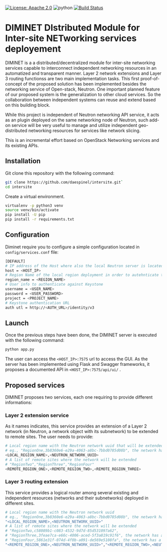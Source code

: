 [![License: Apache 2.0](https://img.shields.io/badge/License-Apache%202.0-green)](https://www.apache.org/licenses/LICENSE-2.0)
![python](https://img.shields.io/badge/python-3.5%20%7C%203.6%20%7C%203.7-blue)
[![Build Status](https://travis-ci.org/daespinel/intersite.svg?branch=master)](https://travis-ci.com/github/daespinel/intersite)

# DIMINET DIstributed Module for Inter-site NETworking services deployement

DIMINET is a a distributed/decentralized module for inter-site networking services capable to interconnect independent networking resources in an automatized and transparent manner. Layer 2 network extensions and Layer 3 routing functionss are two main implementation tasks. This first proof-of-concept of the proposed solution has been implemented besides the networking service of Open-stack, Neutron. One important planned feature of our proposed system is the generalization to other cloud services. So the collaboration between independent systems can reuse and extend based on this building block.

While this project is independent of Neutron networking API service, it acts as an plugin deployed on the same networking node of Neutron, such add-on service will be very useful to manage and utilize independent geo-distributed networking resources for services like network slicing.

This is an incremental effort based on OpenStack Networking services and its existing APIs. 


## Installation

Git clone this repository with the following command:

```bash
git clone https://github.com/daespinel/intersite.git`
cd intersite
```

Create a virtual environment.

```bash
virtualenv -p python3 venv
source venv/bin/activate
pip install -U pip
pip install -r requirements.txt
```

## Configuration

Diminet require you to configure a simple configuration located in `config/services.conf` file:

```bash
[DEFAULT]
# IP address of the Host where also the local Neutron server is located
host = <HOST_IP>
# Region Name of the local region deployment in order to autehnticate to the local Keystone service
region_name = <REGION_NAME>
# User info to authenticate against Keystone
username = <USER_NAME>
password = <USER_PASSWORD>
project = <PROJECT_NAME>
# Keystone authentication URL
auth utl = http://<AUTH_URL>/identity/v3
```

## Launch

Once the previous steps have been done, the DIMINET server is executed with the following command:

```bash
python app.py
```

The user can access the `<HOST_IP>:7575` url to access the GUI. As the server has been implemented using Flask and Swagger frameworks, it proposes a documented API in `<HOST_IP>:7575/api/ui/` .

## Proposed services

DIMINET proposes two services, each one requiring to provide different informations:

### Layer 2 extension service

As it names indicates, this service provides an extension of a Layer 2 network (in Neutron, a network object with its subnetwork) to be extended to remote sites. The user needs to provide:

```bash
# Local region name with the Neutron network uuid that will be extended
# eg., "RegionOne,3b8360e6-e29a-4063-a8bc-7bbd0785d08b", the network has a CIDR 10.0.0.0/24
<LOCAL_REGION_NAME>,<NEUTRON_NETWORK_UUID>
# A list of remote sites where the network will be extended
# "RegionTwo","RegionThree","RegionFour"
<REMOTE_REGION_ONE>,<REMOTE_REGION_TWO>,<REMOTE_REGION_THREE>
```

### Layer 3 routing extension

This service provides a logical router among several existing and independent resources (networks and their subnetworks) deployed in different sites.

```bash
# Local region name with the Neutron network uuid
# eg., "RegionOne,3b8360e6-e29a-4063-a8bc-7bbd0785d08b", the network has a CIDR 10.0.0.0/24
"<LOCAL_REGION_NAME>,<NEUTRON_NETWORK_UUID>"
# A list of remote sites where the network will be extended
# "RegionTwo,c58089b1-c083-4532-9d7d-85d531097a62",
# "RegionThree,3feae7ca-e66c-4006-aced-5f3a819c91f6", the network has a CIDR 10.0.1.0/24
# "RegionFour,5861e31f-074d-4f0b-a091-de569e5108fa", the network has a CIDR 10.0.2.0/24
"<REMOTE_REGION_ONE>,<NEUTRON_NETWORK_UUID>","<REMOTE_REGION_TWO>,<NEUTRON_NETWORK_UUID>","<REMOTE_REGION_THREE>,<NEUTRON_NETWORK_UUID>"
```

